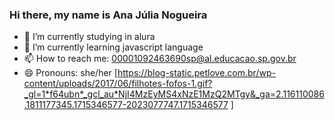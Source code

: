 ### Hi there, my name is Ana Júlia Nogueira

- 🔭 I’m currently studying in alura
- 🌱 I’m currently learning javascript language
- 📫 How to reach me: 00001092463690sp@al.educacao.sp.gov.br
- 😄 Pronouns: she/her 
  [https://blog-static.petlove.com.br/wp-content/uploads/2017/06/filhotes-fofos-1.gif?_gl=1*f64ubn*_gcl_au*NjI4MzEyMS4xNzE1MzQ2MTgy&_ga=2.116110086.1811177345.1715346577-2023077747.1715346577
]
